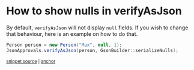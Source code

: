 <a id="top"></a>

# How to show nulls in verifyAsJson
<!-- toc -->
<!-- endToc -->

By default, `verifyAsJson` will not display `null` fields. If you wish to change that behaviour, 
here is an example on how to do that.

<!-- snippet: CustomGsonBuilderShowingNull -->
<a id='snippet-customgsonbuildershowingnull'></a>
```java
Person person = new Person("Max", null, 1);
JsonApprovals.verifyAsJson(person, GsonBuilder::serializeNulls);
```
<sup><a href='/approvaltests-tests/src/test/java/org/approvaltests/JsonFormattingTest.java#L25-L28' title='Snippet source file'>snippet source</a> | <a href='#snippet-customgsonbuildershowingnull' title='Start of snippet'>anchor</a></sup>
<!-- endSnippet -->
